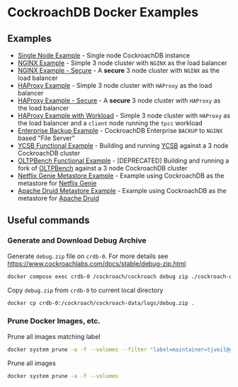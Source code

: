 # CockroachDB Docker Examples

## Examples
* [Single Node Example](example-single-node/README.md) - Single node CockroachDB instance
* [NGINX Example](example-nginx/README.md) - Simple 3 node cluster with `NGINX` as the load balancer
* [NGINX Example - Secure](example-secure-nginx/README.md) - A **secure** 3 node cluster with `NGINX` as the load balancer
* [HAProxy Example](example-haproxy/README.md) - Simple 3 node cluster with `HAProxy` as the load balancer
* [HAProxy Example - Secure](example-secure/README.md) - A **secure** 3 node cluster with `HAProxy` as the load balancer
* [HAProxy Example with Workload](example-haproxy-with-workload/README.md) - Simple 3 node cluster with `HAProxy` as the load balancer and a `client` node running the `tpcc` workload
* [Enterprise Backup Example](example-enterprise-backup/README.md) - CockroachDB Enterprise `BACKUP` to `NGINX` based "File Server"
* [YCSB Functional Example](example-ycsb/README.md) - Building and running [YCSB](https://github.com/brianfrankcooper/YCSB) against a 3 node CockroachDB cluster
* [OLTPBench Functional Example](example-oltpbench/README.md) - [DEPRECATED] Building and running a fork of [OLTPBench](https://github.com/timveil-cockroach/oltpbench) against a 3 node CockroachDB cluster 
* [Netflix Genie Metastore Example](example-netflix-genie) - Example using CockroachDB as the metastore for [Netflix Genie](https://github.com/Netflix/genie)
* [Apache Druid Metastore Example](example-apache-druid) - Example using CockroachDB as the metastore for [Apache Druid](https://druid.apache.org/docs/latest/design/index.html)


## Useful commands

### Generate and Download Debug Archive
Generate `debug.zip` file on `crdb-0`.  For more details see https://www.cockroachlabs.com/docs/stable/debug-zip.html
```bash
docker compose exec crdb-0 /cockroach/cockroach debug zip ./cockroach-data/logs/debug.zip --insecure
```

Copy `debug.zip` from `crdb-0` to current local directory
```bash
docker cp crdb-0:/cockroach/cockroach-data/logs/debug.zip .
```

### Prune Docker Images, etc.
Prune all images matching label
```bash
docker system prune -a -f --volumes --filter "label=maintainer=tjveil@gmail.com"
```

Prune all images
```bash
docker system prune -a -f --volumes
```


